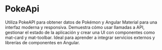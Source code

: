 # PokeApi
Utiliza PokeAPI para obtener datos de Pokémon y Angular Material para una interfaz moderna y responsiva. Demuestra cómo usar llamadas a API, gestionar el estado de la aplicación y crear una UI con componentes como mat-card y mat-toolbar. Ideal para aprender a integrar servicios externos y librerías de componentes en Angular.
